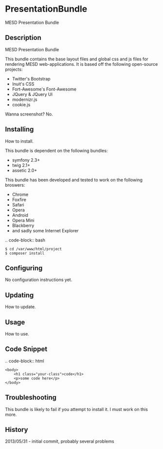 PresentationBundle
==================

MESD Presentation Bundle


Description
-----------

MESD Presentation Bundle

This bundle contains the base layout files and global css and js files for
rendering MESD web-applications. It is based off the following open-source projects:

  + Twitter's Bootstrap
  + Inuit's CSS
  + Fort-Awesome's Font-Awesome
  + JQuery & JQuery UI
  + modernizr.js
  + cookie.js

Wanna screenshot? No.

Installing
----------

How to install.

This bundle is dependent on the following bundles:

  + symfony 2.3+
  + twig 2.1+
  + assetic 2.0+

This bundle has been developed and tested to work on the following broswers:

  + Chrome
  + Foxfire
  + Safari
  + Opera
  + Android
  + Opera Mini
  + Blackberry
  + and sadly some Internet Explorer

.. code-block:: bash

    $ cd /var/www/html/project
    $ composer install

Configuring
-----------

No configuration instructions yet.

Updating
--------

How to update.

Usage
-----

How to use.


Code Snippet
------------

.. code-block:: html

    <body>
        <h1 class="your-class">code</h1>
        <p>some code here</p>
    </body>


Troubleshooting
---------------

This bundle is likely to fail if you attempt to install it.
I must work on this more.

History
-------

2013/05/31 - initial commit, probably several problems
